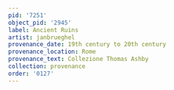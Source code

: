 ```yaml
---
pid: '7251'
object_pid: '2945'
label: Ancient Ruins
artist: janbrueghel
provenance_date: 19th century to 20th century
provenance_location: Rome
provenance_text: Collezione Thomas Ashby
collection: provenance
order: '0127'
---
```

